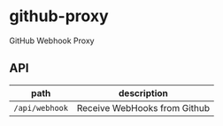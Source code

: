 # github-proxy
GitHub Webhook Proxy

## API

|path|description|
|---|---|
|`/api/webhook`|Receive WebHooks from Github|
